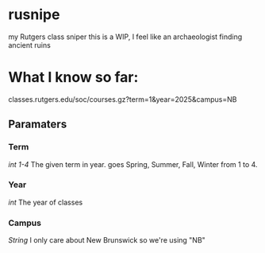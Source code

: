 # rusnipe
my Rutgers class sniper
this is a WIP, I feel like an archaeologist finding ancient ruins

# What I know so far:
classes.rutgers.edu/soc/courses.gz?term=1&year=2025&campus=NB
## Paramaters
### Term
*int 1-4*
The given term in year. goes Spring, Summer, Fall, Winter from 1 to 4.
### Year
*int*
The year of classes
### Campus
*String*
I only care about New Brunswick so we're using "NB"
